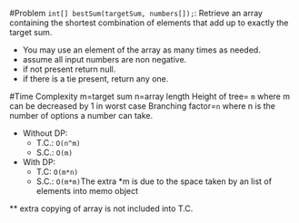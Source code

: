 #Problem
`int[] bestSum(targetSum, numbers[]);`: Retrieve an array containing the shortest combination of elements that add up to exactly the target sum.
- You may use an element of the array as many times as needed.
- assume all input numbers are non negative.
- if not present return null.
- if there is a tie present, return any one.

#Time Complexity
m=target sum
n=array length
Height of tree= `m` where m can be decreased by 1 in worst case
Branching factor=`n` where n is the number of options a number can take.
- Without DP:
    - T.C.: `O(n^m)`
    - S.C.: `O(m)`
- With DP:
    - T.C: `O(m*n)`
    - S.C.: `O(m*m)`The extra *m is due to the space taken by an list of elements into memo object

** extra copying of array is not included into T.C.